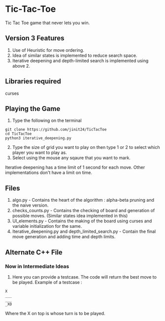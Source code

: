 # Tic-Tac-Toe #
Tic Tac Toe game that never lets you win.

## Version 3 Features ##
1. Use of Heuristic for move ordering.
2. Idea of similar states is implemented to reduce search space.
3. Iterative deepening and depth-limited search is implemented using above 2.

## Libraries required ##
curses

## Playing the Game ## 

1. Type the following on the terminal
```
git clone https://github.com/jinit24/TicTacToe
cd TicTacToe
python3 iterative_deepening.py
```
2. Type the size of grid you want to play on then type 1 or 2 to select which player you want to play as.
3. Select using the mouse any sqaure that you want to mark. 

Iterative deepening has a time limit of 1 second for each move. Other implementations don't have a limit on time.

## Files ##
1. algo.py - Contains the heart of the algorithm : alpha-beta pruning and the naive version.
2. checks_counts.py - Contains the checking of board and generation of possible moves. (Similar states idea implemented in this)
3. UI_elements.py - Contains the making of the board using curses and variable initialization for the same.
4. Iterative_deepening.py and depth_limited_search.py - Contain the final move generation and adding time and depth limits. 

## Alternate C++ File ##
### Now in Intermediate Ideas ###
1. Here you can provide a testcase. The code will return the best move to be played. Example of a testcase :
```
X  
___  
___  
_XO  
```
Where the X on top is whose turn is to be played.
